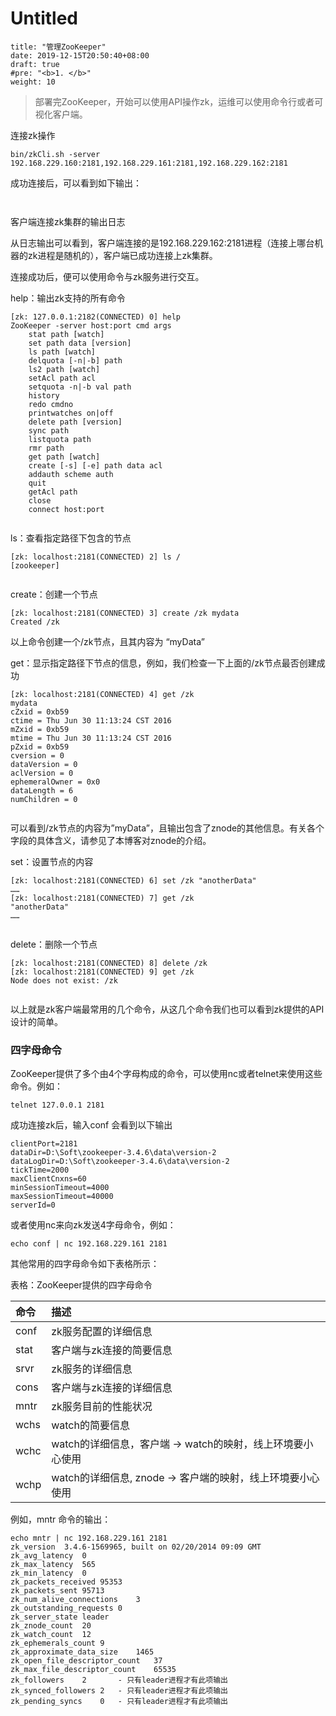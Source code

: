 # Untitled



```text
title: "管理ZooKeeper"
date: 2019-12-15T20:50:40+08:00
draft: true
#pre: "<b>1. </b>"
weight: 10
```

> 部署完ZooKeeper，开始可以使用API操作zk，运维可以使用命令行或者可视化客户端。

连接zk操作

```text
bin/zkCli.sh -server 192.168.229.160:2181,192.168.229.161:2181,192.168.229.162:2181
```

成功连接后，可以看到如下输出：

```text
​
```

客户端连接zk集群的输出日志

从日志输出可以看到，客户端连接的是192.168.229.162:2181进程（连接上哪台机器的zk进程是随机的），客户端已成功连接上zk集群。

连接成功后，便可以使用命令与zk服务进行交互。

help：输出zk支持的所有命令

```text
[zk: 127.0.0.1:2182(CONNECTED) 0] help
ZooKeeper -server host:port cmd args
    stat path [watch]
    set path data [version]
    ls path [watch]
    delquota [-n|-b] path
    ls2 path [watch]
    setAcl path acl
    setquota -n|-b val path
    history 
    redo cmdno
    printwatches on|off
    delete path [version]
    sync path
    listquota path
    rmr path
    get path [watch]
    create [-s] [-e] path data acl
    addauth scheme auth
    quit 
    getAcl path
    close 
    connect host:port
​
```

ls：查看指定路径下包含的节点

```text
[zk: localhost:2181(CONNECTED) 2] ls /
[zookeeper]
​
```

create：创建一个节点

```text
[zk: localhost:2181(CONNECTED) 3] create /zk mydata
Created /zk
```

以上命令创建一个/zk节点，且其内容为 “myData”

get：显示指定路径下节点的信息，例如，我们检查一下上面的/zk节点最否创建成功

```text
[zk: localhost:2181(CONNECTED) 4] get /zk
mydata
cZxid = 0xb59
ctime = Thu Jun 30 11:13:24 CST 2016
mZxid = 0xb59
mtime = Thu Jun 30 11:13:24 CST 2016
pZxid = 0xb59
cversion = 0
dataVersion = 0
aclVersion = 0
ephemeralOwner = 0x0
dataLength = 6
numChildren = 0
​
```

可以看到/zk节点的内容为”myData”，且输出包含了znode的其他信息。有关各个字段的具体含义，请参见了本博客对znode的介绍。

set：设置节点的内容

```text
[zk: localhost:2181(CONNECTED) 6] set /zk "anotherData"
……
[zk: localhost:2181(CONNECTED) 7] get /zk
"anotherData"
……
​
```

delete：删除一个节点

```text
[zk: localhost:2181(CONNECTED) 8] delete /zk
[zk: localhost:2181(CONNECTED) 9] get /zk
Node does not exist: /zk
​
```

以上就是zk客户端最常用的几个命令，从这几个命令我们也可以看到zk提供的API设计的简单。

### 四字母命令

ZooKeeper提供了多个由4个字母构成的命令，可以使用nc或者telnet来使用这些命令。例如：

```text
telnet 127.0.0.1 2181
```

成功连接zk后，输入conf 会看到以下输出

```text
clientPort=2181
dataDir=D:\Soft\zookeeper-3.4.6\data\version-2
dataLogDir=D:\Soft\zookeeper-3.4.6\data\version-2
tickTime=2000
maxClientCnxns=60
minSessionTimeout=4000
maxSessionTimeout=40000
serverId=0
```

或者使用nc来向zk发送4字母命令，例如：

```text
echo conf | nc 192.168.229.161 2181
```

 其他常用的四字母命令如下表格所示：

表格：ZooKeeper提供的四字母命令

| 命令 | 描述 |
| :--- | :--- |
| conf | zk服务配置的详细信息 |
| stat | 客户端与zk连接的简要信息 |
| srvr | zk服务的详细信息 |
| cons | 客户端与zk连接的详细信息 |
| mntr | zk服务目前的性能状况 |
| wchs | watch的简要信息 |
| wchc | watch的详细信息，客户端 -&gt; watch的映射，线上环境要小心使用 |
| wchp | watch的详细信息, znode -&gt; 客户端的映射，线上环境要小心使用 |

例如，mntr 命令的输出：

```text
echo mntr | nc 192.168.229.161 2181
zk_version  3.4.6-1569965, built on 02/20/2014 09:09 GMT
zk_avg_latency  0
zk_max_latency  565
zk_min_latency  0
zk_packets_received 95353
zk_packets_sent 95713
zk_num_alive_connections    3
zk_outstanding_requests 0
zk_server_state leader
zk_znode_count  20
zk_watch_count  12
zk_ephemerals_count 9
zk_approximate_data_size    1465
zk_open_file_descriptor_count   37
zk_max_file_descriptor_count    65535
zk_followers    2       - 只有leader进程才有此项输出
zk_synced_followers 2   - 只有leader进程才有此项输出
zk_pending_syncs    0   - 只有leader进程才有此项输出
```

